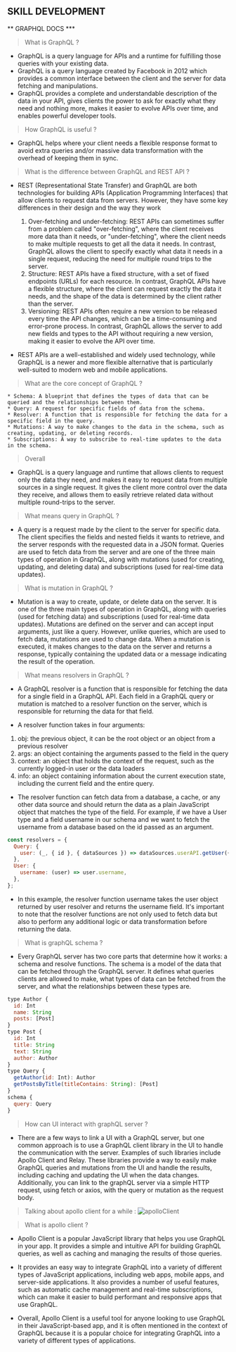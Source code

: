 ## SKILL DEVELOPMENT

** GRAPHQL DOCS \***

> What is GraphQL ?

- GraphQL is a query language for APIs and a runtime for fulfilling those queries with your existing data.
- GraphQL is a query language created by Facebook in 2012 which provides a common interface between the client and the server for data fetching and manipulations.
- GraphQL provides a complete and understandable description of the data in your API, gives clients the power to ask for exactly what they need and nothing more, makes it easier to evolve APIs over time, and enables powerful developer tools.

> How GraphQL is useful ?

- GraphQL helps where your client needs a flexible response format to avoid extra queries and/or massive data transformation with the overhead of keeping them in sync.

> What is the difference between GraphQL and REST API ?

- REST (Representational State Transfer) and GraphQL are both technologies for building APIs (Application Programming Interfaces) that allow clients to request data from servers. However, they have some key differences in their design and the way they work

  1. Over-fetching and under-fetching:
     REST APIs can sometimes suffer from a problem called "over-fetching", where the client receives more data than it needs, or "under-fetching", where the client needs to make multiple requests to get all the data it needs. In contrast, GraphQL allows the client to specify exactly what data it needs in a single request, reducing the need for multiple round trips to the server.
  2. Structure:
     REST APIs have a fixed structure, with a set of fixed endpoints (URLs) for each resource. In contrast, GraphQL APIs have a flexible structure, where the client can request exactly the data it needs, and the shape of the data is determined by the client rather than the server.
  3. Versioning:
     REST APIs often require a new version to be released every time the API changes, which can be a time-consuming and error-prone process. In contrast, GraphQL allows the server to add new fields and types to the API without requiring a new version, making it easier to evolve the API over time.

- REST APIs are a well-established and widely used technology, while GraphQL is a newer and more flexible alternative that is particularly well-suited to modern web and mobile applications.

> What are the core concept of GraphQL ?

    * Schema: A blueprint that defines the types of data that can be queried and the relationships between them.
    * Query: A request for specific fields of data from the schema.
    * Resolver: A function that is responsible for fetching the data for a specific field in the query.
    * Mutations: A way to make changes to the data in the schema, such as creating, updating, or deleting records.
    * Subscriptions: A way to subscribe to real-time updates to the data in the schema.

> Overall

- GraphQL is a query language and runtime that allows clients to request only the data they need, and makes it easy to request data from multiple sources in a single request. It gives the client more control over the data they receive, and allows them to easily retrieve related data without multiple round-trips to the server.

> What means query in GraphQL ?

- A query is a request made by the client to the server for specific data. The client specifies the fields and nested fields it wants to retrieve, and the server responds with the requested data in a JSON format. Queries are used to fetch data from the server and are one of the three main types of operation in GraphQL, along with mutations (used for creating, updating, and deleting data) and subscriptions (used for real-time data updates).

> What is mutation in GraphQL ?

- Mutation is a way to create, update, or delete data on the server. It is one of the three main types of operation in GraphQL, along with queries (used for fetching data) and subscriptions (used for real-time data updates). Mutations are defined on the server and can accept input arguments, just like a query. However, unlike queries, which are used to fetch data, mutations are used to change data. When a mutation is executed, it makes changes to the data on the server and returns a response, typically containing the updated data or a message indicating the result of the operation.

> What means resolvers in GraphQL ?

- A GraphQL resolver is a function that is responsible for fetching the data for a single field in a GraphQL API. Each field in a GraphQL query or mutation is matched to a resolver function on the server, which is responsible for returning the data for that field.

- A resolver function takes in four arguments:

1.  obj: the previous object, it can be the root object or an object from a previous resolver
2.  args: an object containing the arguments passed to the field in the query
3.  context: an object that holds the context of the request, such as the currently logged-in user or the data loaders
4.  info: an object containing information about the current execution state, including the current field and the entire query.

- The resolver function can fetch data from a database, a cache, or any other data source and should return the data as a plain JavaScript object that matches the type of the field.
  For example, if we have a User type and a field username in our schema and we want to fetch the username from a database based on the id passed as an argument.

```js
const resolvers = {
  Query: {
    user: (_, { id }, { dataSources }) => dataSources.userAPI.getUser({ id }),
  },
  User: {
    username: (user) => user.username,
  },
};
```

- In this example, the resolver function username takes the user object returned by user resolver and returns the username field.
  It's important to note that the resolver functions are not only used to fetch data but also to perform any additional logic or data transformation before returning the data.

> What is graphQL schema ?

- Every GraphQL server has two core parts that determine how it works: a schema and resolve functions.
  The schema is a model of the data that can be fetched through the GraphQL server. It defines what queries clients are allowed to make, what types of data can be fetched from the server, and what the relationships between these types are.

```js
type Author {
  id: Int
  name: String
  posts: [Post]
}
type Post {
  id: Int
  title: String
  text: String
  author: Author
}
type Query {
  getAuthor(id: Int): Author
  getPostsByTitle(titleContains: String): [Post]
}
schema {
  query: Query
}
```

> How can UI interact with graphQL server ?

- There are a few ways to link a UI with a GraphQL server, but one common approach is to use a GraphQL client library in the UI to handle the communication with the server. Examples of such libraries include Apollo Client and Relay. These libraries provide a way to easily make GraphQL queries and mutations from the UI and handle the results, including caching and updating the UI when the data changes. Additionally, you can link to the graphQL server via a simple HTTP request, using fetch or axios, with the query or mutation as the request body.

> Talking about apollo client for a while :
> ![apolloClient](https://miro.medium.com/max/1024/0*NGXzvGyEpkaJW4ZY)

> What is apollo client ?

- Apollo Client is a popular JavaScript library that helps you use GraphQL in your app. It provides a simple and intuitive API for building GraphQL queries, as well as caching and managing the results of those queries.

- It provides an easy way to integrate GraphQL into a variety of different types of JavaScript applications, including web apps, mobile apps, and server-side applications. It also provides a number of useful features, such as automatic cache management and real-time subscriptions, which can make it easier to build performant and responsive apps that use GraphQL.

- Overall, Apollo Client is a useful tool for anyone looking to use GraphQL in their JavaScript-based app, and it is often mentioned in the context of GraphQL because it is a popular choice for integrating GraphQL into a variety of different types of applications.
